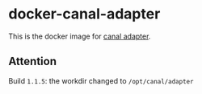 # docker-canal-adapter
This is the docker image for [canal adapter](https://github.com/alibaba/canal/releases). 
## Attention
Build `1.1.5`: the workdir changed to `/opt/canal/adapter`
